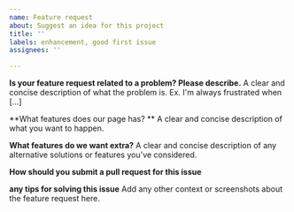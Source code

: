 ```yaml
---
name: Feature request
about: Suggest an idea for this project
title: ''
labels: enhancement, good first issue
assignees: ''

---
```


**Is your feature request related to a problem? Please describe.**
A clear and concise description of what the problem is. Ex. I'm always frustrated when [...]

**What features does our page has? **
A clear and concise description of what you want to happen.

**What features do we want extra?**
A clear and concise description of any alternative solutions or features you've considered.

**How should you submit a pull request for this issue**

**any tips for solving this issue**
Add any other context or screenshots about the feature request here.
